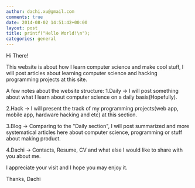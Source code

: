 ```yaml
---
author: dachi.xu@gmail.com
comments: true
date: 2014-08-02 14:51:42+00:00
layout: post
title: printf("Hello World!\n");
categories: general
---
```

Hi There!

This website is about how I learn computer science and make cool stuff, I will post articles about learning computer science and hacking programming projects at this site.

A few notes about the website structure:
1.Daily -> I will post something about what I learn about computer science on a daily basis(Hopefully).

2.Hack  -> I will present the track of my programming projects(web app, mobile app, hardware hacking and etc) at this section.

3.Blog  -> Comparing to the "Daily section", I will post summarized and more systematical articles here about computer science, programming or stuff about making product.

4.Dachi -> Contacts, Resume, CV and what else I would like to share with you about me.

I appreciate your visit and I hope you may enjoy it. 

Thanks,
Dachi
